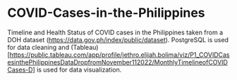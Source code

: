 # COVID-Cases-in-the-Philippines
Timeline and Health Status of COVID cases in the Philippines taken from a DOH dataset (https://data.gov.ph/index/public/dataset).
PostgreSQL is used for data cleaning and (Tableau)[https://public.tableau.com/app/profile/jethro.elijah.bolima/viz/P1_COVIDCasesinthePhilippinesDataDropfromNovember112022/MonthlyTimelineofCOVIDCases-D] is used for data visualization.
